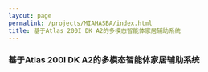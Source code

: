 ```yaml
---
layout: page
permalink: /projects/MIAHASBA/index.html
title: 基于Atlas 200I DK A2的多模态智能体家居辅助系统
---
```


### 基于Atlas 200I DK A2的多模态智能体家居辅助系统
